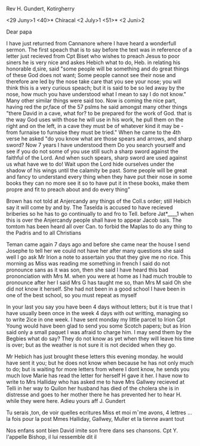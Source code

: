 Rev H. Gundert, Kotirgherry

 <29 Juny>1
<40>* Chiracal <2 July>1 <51>*
 <2 Juni>2

Dear papa

I have just returned from Cannanore where I have heard a wonderfull sermon. The first speach that is to say before the text was in reference of a letter just recieved from Cpt Biset who wishes to preach Jesus to poor siners he is very nice and askes Hebich what to do, Heb. in relating his honorable d‚sire, said "some people will be something and do great things of these God does not want; Some people cannot see their nose and therefore are led by the nose take care that you see your nose; you will think this is a very curious speach; but it is said to be so led away by the nose, how much you have understood what I mean to say I do not know." Many other similar things were said too. Now is coming the nice part, having red the pr‚face of the 57 pslms he said amongst many other things "there David in a cave, what for? to be prepared for the work of God. that is the way God uses with those he will use in his work, he pull them on the right and on the left, in a cave they must be of whatever kind it may be - from furnaise to furnaise they must be tried." When he came to the 4th verse he asked "do you know what are those spears and arrows, and sharp sword? Now 7 years I have understood them Do you search yourself and see if you do not some of you use still such a sharp sword against the faithful of the Lord. And when such spears, sharp sword are used against us what have we to do! Wait upon the Lord hide ourselves under the shadow of his wings until the calamity be past. Some people will be great and fancy to understand every thing when they have put their nose in some books they can no more see it so to have put it in these books, make them propre and fit to preach about and do every thing"

Brown has not told at Anjercandy any things of the Coll.s order; still Hebich say it will come by and by. The Taselda is accused to have recieved briberies so he has to go continually to and fro to Tell. before Jat*____1 when this is over the Anjercandy people shall have to appear Jacob sais. The tomtom has been heard all over Can. to forbid the Maplas to do any thing to the Padris and to all Christians

Teman came again 7 days ago and before she came near the house I send Josephe to tell her we could not have her after many questions she said well I go ask Mr Irion a note to assertain you that they give me no rice. This morning as Miss was reading me something in french I said do not pronounce sans as it was son, then she said I have heard this bad prononciation with Mrs M. when you were at home as I had much trouble to pronounce after her I said Mrs G has taught me so, than Mrs M said Oh she did not know it herself. She had not been in a good school I have been in one of the best school, so you must repeat as myself

In your last you say you have been 4 days without letters; but it is true that I have usually been once in the week 4 days with out writting, managing so to write 2ice in one week. I have sent monday my little parcel to Irion Cpt Young would have been glad to send you some Scotch papers; but as Irion said only a small paquet I was afraid to charge him. I may send them by the Begbies what do say? They do not know as yet when they will leave his time is over; but as the weather is not sure it is not decided when they go.

Mr Hebich has just brought these letters this evening monday. he would have sent it you; but he does not know when because he has not only much to do; but is waiting for more letters from where I dont know, he sends you much love Marie has read the letter for herself H gave it her. I have now to write to Mrs Halliday who has asked me to have Mrs Gallwey recieved at Telli in her way to Quilon her husband has died of the cholera she is in distresse and goes to her mother there he has prevented her to hear H. while they were here.
 Adieu yours aff J. Gundert

Tu serais ‚ton‚ de voir quelles ecritures Miss et moi mˆme avons, 4 lettres … la fois pour la post Mmes Halliday, Gallwey, Muller et la tienne avant tout

Nos enfans sont bien David imite son frere dans ses chansons. Cpt Y. l'appelle Bishop, il lui ressemble dit il
